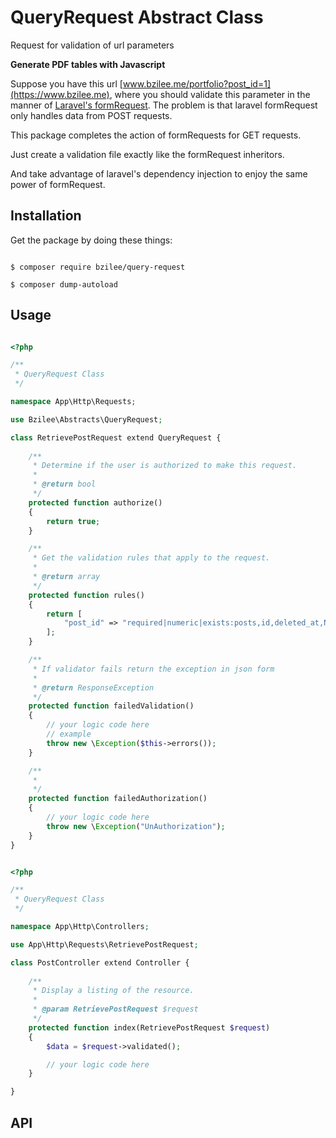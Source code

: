 # QueryRequest Abstract Class

Request for validation of url parameters

**Generate PDF tables with Javascript**

Suppose you have this url  [www.bzilee.me/portfolio?post_id=1](https://www.bzilee.me),
where you should validate this parameter in the manner of [Laravel's formRequest](https://laravel.com/api/5.5/Illuminate/Foundation/Http/FormRequest.html). The problem is that laravel formRequest only handles data from POST requests.

This package completes the action of formRequests for GET requests.

Just create a validation file exactly like the formRequest inheritors.

And take advantage of laravel's dependency injection to enjoy the same power of formRequest.

## Installation

Get the package by doing these things:

```shel

$ composer require bzilee/query-request

$ composer dump-autoload

```

## Usage

```php

<?php

/**
 * QueryRequest Class
 */

namespace App\Http\Requests;

use Bzilee\Abstracts\QueryRequest;

class RetrievePostRequest extend QueryRequest {
    
    /**
     * Determine if the user is authorized to make this request.
     *
     * @return bool
     */
    protected function authorize()
    {
        return true;
    }

    /**
     * Get the validation rules that apply to the request.
     *
     * @return array
     */
    protected function rules()
    {
        return [
            "post_id" => "required|numeric|exists:posts,id,deleted_at,NULL",
        ];
    }

    /**
     * If validator fails return the exception in json form
     * 
     * @return ResponseException
     */
    protected function failedValidation()
    {
        // your logic code here
        // example
        throw new \Exception($this->errors());
    }

    /**
     *
     */
    protected function failedAuthorization()
    {
        // your logic code here
        throw new \Exception("UnAuthorization");
    }
}

```

```php

<?php

/**
 * QueryRequest Class
 */

namespace App\Http\Controllers;

use App\Http\Requests\RetrievePostRequest;

class PostController extend Controller {
    
    /**
     * Display a listing of the resource.
     *
     * @param RetrievePostRequest $request
     */
    protected function index(RetrievePostRequest $request)
    {
        $data = $request->validated();

        // your logic code here
    }

}

```

## API

